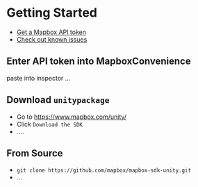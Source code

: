 # Getting Started

* [Get a Mapbox API token](01-mapbox-api-token.md)
* [Check out known issues](02-known-issues.md)

## Enter API token into MapboxConvenience

paste into inspector ...

## Download `unitypackage`

* Go to https://www.mapbox.com/unity/
* Click `Download the SDK`
* ....

## From Source

* `git clone https://github.com/mapbox/mapbox-sdk-unity.git`
* ...
